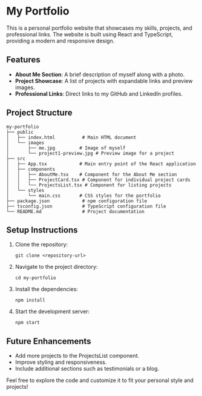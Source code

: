 # My Portfolio

This is a personal portfolio website that showcases my skills, projects, and professional links. The website is built using React and TypeScript, providing a modern and responsive design.

## Features

- **About Me Section**: A brief description of myself along with a photo.
- **Project Showcase**: A list of projects with expandable links and preview images.
- **Professional Links**: Direct links to my GitHub and LinkedIn profiles.

## Project Structure

```
my-portfolio
├── public
│   ├── index.html          # Main HTML document
│   └── images
│       ├── me.jpg         # Image of myself
│       └── project1-preview.jpg # Preview image for a project
├── src
│   ├── App.tsx            # Main entry point of the React application
│   ├── components
│   │   ├── AboutMe.tsx    # Component for the About Me section
│   │   ├── ProjectCard.tsx # Component for individual project cards
│   │   └── ProjectsList.tsx # Component for listing projects
│   └── styles
│       └── main.css       # CSS styles for the portfolio
├── package.json            # npm configuration file
├── tsconfig.json           # TypeScript configuration file
└── README.md               # Project documentation
```

## Setup Instructions

1. Clone the repository:
   ```
   git clone <repository-url>
   ```
2. Navigate to the project directory:
   ```
   cd my-portfolio
   ```
3. Install the dependencies:
   ```
   npm install
   ```
4. Start the development server:
   ```
   npm start
   ```

## Future Enhancements

- Add more projects to the ProjectsList component.
- Improve styling and responsiveness.
- Include additional sections such as testimonials or a blog.

Feel free to explore the code and customize it to fit your personal style and projects!